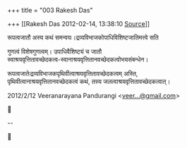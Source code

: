 +++
title = "003 Rakesh Das"

+++
[[Rakesh Das	2012-02-14, 13:38:10 [Source](https://groups.google.com/g/bvparishat/c/DihC1xmmB7U)]]



रूपत्वजातौ अस्य कथं समन्वयः।द्रव्यविभाजकोपाधिविशिष्टजातिमत्त्वे सति

  
गुणत्वं विशेषगुणत्वम्। उपाधिवैशिष्ट्यं च जातौ  
स्वाश्रयवृत्तितावच्छेदकत्व-स्वानाश्रयवृत्तितानवच्छेदकत्वोभयसंबन्धेन।  
  

रूपत्वजातेःद्रव्यविभाजकपृथिवीत्वाश्रयवृत्तितावच्छेदकत्वम् अस्ति,  
पृथिवीत्वानाश्रयवृत्तितानवच्छेदकत्वं कथं, तस्य जलत्वाश्रयवृत्तितावच्छेदकत्वात्।  

2012/2/12 Veeranarayana Pandurangi \<[veer...@gmail.com]()\>



  
  

  

--  



